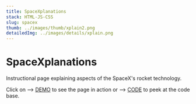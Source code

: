 ```yaml
---
title: SpaceXplanations
stack: HTML-JS-CSS
slug: spacex
thumb: ../images/thumb/xplain2.png
detailedImg: ../images/details/xplain.png
---
```


# SpaceXplanations

Instructional page explaining aspects of the SpaceX's rocket technology.

Click on --> [DEMO](https://bit.ly/spaceXplain) to see the page in action or -->
[CODE](https://github.com/tkdguy85/spaceXplanations) to peek at the code base.
